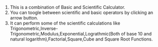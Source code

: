 1. This is a combination of Basic and Scientific Calculator.
2. You can toogle between scientific and basic operators by clicking an arrow button.
3. It can perform some of the scientific calculations like Trigonometric,Inverse-Trigonometric,Modulus,Exponential,Lograthmic(Both of base 10 and natural logarithm),Factorial,Square,Cube and Square Root Functions.
